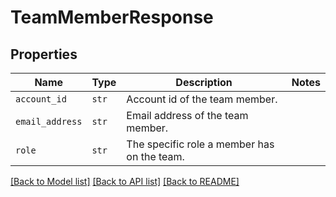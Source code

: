 # TeamMemberResponse



## Properties
Name | Type | Description | Notes
------------ | ------------- | ------------- | -------------
| `account_id` | ```str``` |  Account id of the team member.  |  |
| `email_address` | ```str``` |  Email address of the team member.  |  |
| `role` | ```str``` |  The specific role a member has on the team.  |  |

[[Back to Model list]](../README.md#documentation-for-models) [[Back to API list]](../README.md#documentation-for-api-endpoints) [[Back to README]](../README.md)

